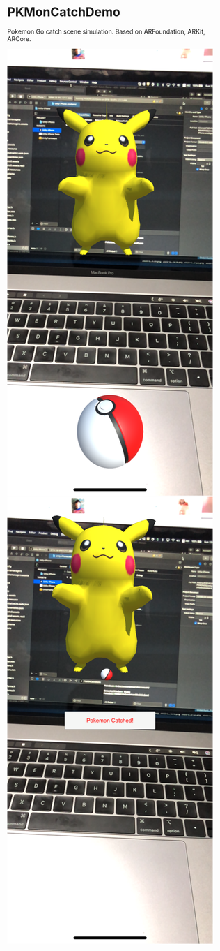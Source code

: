 # PKMonCatchDemo
Pokemon Go catch scene simulation.
Based on ARFoundation, ARKit, ARCore.

![01](https://github.com/HKyang07/PKMonCatchDemo/blob/main/ScreenShots/IMG_0148.PNG)
![02](https://github.com/HKyang07/PKMonCatchDemo/blob/main/ScreenShots/IMG_0149.PNG)
